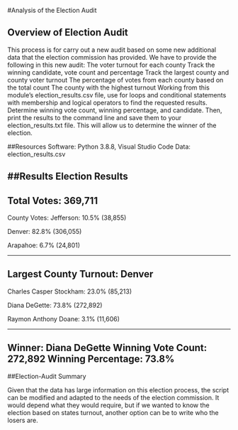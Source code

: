 #Analysis of the Election Audit

## Overview of Election Audit 
This process is for carry out a new audit based on some new additional data that the election commission has provided. 
We have to provide the following in this new audit:
The voter turnout for each county
Track the winning candidate, vote count and percentage
Track the largest county and county voter turnout
The percentage of votes from each county based on the total count
The county with the highest turnout
Working from this module’s election_results.csv file, use for loops and conditional statements with membership and logical operators to find the requested results. 
Determine winning vote count, winning percentage, and candidate.
Then, print the results to the command line and save them to your election_results.txt file. This will allow us to determine the winner of the election. 

##Resources
Software: Python 3.8.8, Visual Studio Code 
Data: election_results.csv

##Results
Election Results
-------------------------
Total Votes: 369,711
-------------------------

County Votes:
Jefferson: 10.5% (38,855)

Denver: 82.8% (306,055)

Arapahoe: 6.7% (24,801)


-------------------------
Largest County Turnout: Denver
-------------------------

Charles Casper Stockham: 23.0% (85,213)

Diana DeGette: 73.8% (272,892)

Raymon Anthony Doane: 3.1% (11,606)

-------------------------
Winner: Diana DeGette
Winning Vote Count: 272,892
Winning Percentage: 73.8%
-------------------------

##Election-Audit Summary

Given that the data has large information on this election process, the script can be modified and adapted to the needs of the election commission. It would depend what they would require, but if we wanted to know the election based on states turnout, another option can be to write who the losers are.  
